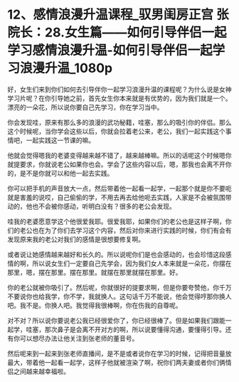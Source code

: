 # 12、感情浪漫升温课程_驭男闺房正宫 张院长：28.女生篇——如何引导伴侣一起学习感情浪漫升温-如何引导伴侣一起学习浪漫升温_1080p

好，女生们来到你们如何去引导伴你一起学习浪漫升温的课程呢？为什么说是女神学习片呢？在你引导她之前，首先女生你本来就是有优势的，因为我们就是一个。漂亮的一朵花，所以说你要自己先学习，你在学习当中。

你会发现哇，原来有那么多的浪漫的武功秘籍，哇塞，那么的吸引你的伴侣。那么这个时候呢，当你学会这些以后，你就会拉着老公来，老公，我们一起实践这个事情吧，一起实践这一节课的嘛。

他就会觉得嗯我的老婆变得越来越不错了，越来越棒嘛。所以的话呢这个时候嗯你就提要求，你就说老公如果你也会。学会了这些内容以后，嗯，那我也会离不开你的，是不是你就可以和他一起去实践。

你可以把手机的声音放大一点，然后带着他一起看一起学，一起那个就是你不要呃就是害羞的说哎，自己偷偷的学，不用去再去给他呃去实践，人家是不会被氛围带动的，他也不会被你感动，听明白没有？很多的老公会发现。

哇我的老婆愿意学这个他很爱我耶。很爱我耶，如果你们的老公也是这样子啊，你们的老公也在为了你们去学习这个内容，然后对你来进行实践的时候，你们有会有发现原来我的老公对我们的感情是很想要修复啊。

或者说让她感情越来越好和长久的。所以说呢你们是也会感动的，也会珍惜这段感情的啊，所以说女生们一定要自己先学会，因为我们女人本来就是一朵花，你摆在那里，嗯，摆在那里。摆在那里。就摆在那里就摆在那里。好。

你的老公就被你吸引了。然后呢，你就很好的提要求啊，但是你要夸赞他，你千万不要说你也给我学，你不学，我就换人。这句话千万不能说，他会觉得哼那你换人吧。我不是。你换人吧。我觉得我很棒啊，你在伤我的自尊呢。

对不对？所以说你要说老公我已经很爱你了，你已经很棒了。但是如果我们跟能一起学，哇塞，那次鼻子是会离不开对方的啊，所以说要懂得沟通，要懂得引导。还有你可以想尽办法让他关注到张老师的董音号。

然后呢来到一起来到张老师直播间，是不是或者说你在学习的时候，记得把音量放最大，带着他一起看一起学，这样子他就被渲染了啊，祝你们两夫妻或者你们俩情侣之间越来越幸福啦。

